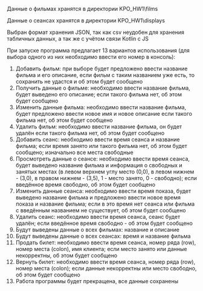 Данные о фильмах хранятся в директории KPO_HW1\films

Данные о сеансах хранятся в директории KPO_HW1\displays

Выбран формат хранения JSON, так как csv неудобен для хранения табличных данных, а так же с учётом связи Kotlin с JS

При запуске программа предлагает 13 вариантов использования (для выбора одного из них необходимо ввести его номер в консоль):
1) Добавить фильм: при выборе будет предложено ввести название фильма и его описание, если фильм с таким названием уже есть, то сохранить не удастся и об этом будет сообщено
2) Получить данные о фильме: необходимо ввести название фильма, будет выведено его описание; если такого фильма нет, об этом будет сообщено
3) Изменить данные фильма: необходимо ввести название фильма, будет предложено ввести новое имя и новое описание если такого фильма нет, об этом будет сообщено
4) Удалить фильм: необходимо ввести название фильма, он будет удалён если такого фильма нет, об этом будет сообщено
5) Добавить сеанс: необходимо ввести время сеанса и название фильма; если время занято или такого фильма нет, об этом будет сообщено; изначально все места свободные
6) Просмотреть данные о сеансе: необходимо ввести время сеанса, будет выведено название фильма и информация о свободных и занятых местах (в левом верхнем углу место (0,0), в левом нижнем - (3,0), в правом нижнем - (3,5), 1 - место занято, 0 - свободно); если введённое время свободно, об этом будет сообщено
7) Изменить данные сеанса: необходимо ввести время показа, будет выведено название фильма и предложено ввести новое время показа и название фильма; если в это время нет сеанса или фильма с введённым названием не существует, об этом будет сообщено
8) Удалить сеанс: необходимо ввести время сеанса, сеанс будет удалён; если введённое время свободно - об этом будет сообщено
9) Будут выведены данные о всех фильмах: название и описание
10) Будут выведены данные о всех сеансах: время и название фильма
11) Продать билет: необходимо ввести время сеанса, номер ряда (row), номер места (colon), имя клиента; если место занято или данные некорректны, об этом будет сообщено
12) Вернуть билет: необходимо ввести время сеанса, номер ряда (row), номер места (colon); если данные некорректны или место свободно, об этом будет сообщено
13) Работа программы будет прекращена, все данные сохранены